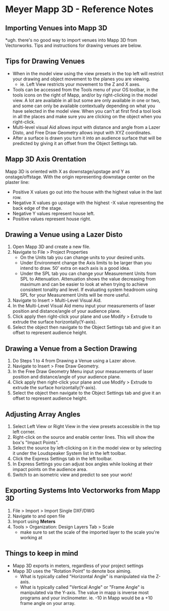 # Meyer Mapp 3D - Reference Notes

## Importing Venues into Mapp 3D
*ugh. there's no good way to import venues into Mapp 3D from Vectorworks. Tips and instructions for drawing venues are below.

## Tips for Drawing Venues
* When in the model view using the view presets in the top left will restrict your drawing and object movement to the planes you are viewing.
	* ie. Left View restricts your movement to the Z and X axes.
* Tools can be accessed from the Tools menu of your OS toolbar, in the tools icons on the right of Mapp, and/or by right-clicking in the model view. A lot are available in all but some are only available in one or two, and some can only be available contextually depending on what you have selected in the model view. When you can't at first find a tool look in all the places and make sure you are clicking on the object when you right-click.
* Multi-level visual Aid allows input with distance and angle from a Lazer Disto, and Free Draw Geometry allows input with XYZ coordinates.
* After a surface is drawn you turn it into an audience surface that will be predicted by giving it an offset from the Object Settings tab.

## Mapp 3D Axis Orentation
Mapp 3D is oriented with X as downstage/upstage and Y as onstage/offstage. With the origin representing downstage center on the plaster line:  
* Positive X values go out into the house with the highest value in the last row.
* Negative X values go upstage with the highest -X value representing the back edge of the stage.
* Negative Y values represent house left.
* Positive values represent house right.

## Drawing a Venue using a Lazer Disto
1. Open Mapp 3D and create a new file.
2. Navigate to File > Project Properties
   	* On the Units tab you can change units to your desired units.
   	* Under Environment change the Axis limits to be larger than you intend to draw. 50' extra on each axis is a good idea.
   	* Under the SPL tab you can change your Measurement Units from SPL to Attenuation. Attenuation shows the value decreasing from maximum and can be easier to look at when trying to achieve consistent tonality and level. If evaluating system headroom using SPL for your Measurement Units will be more useful.
4. Navigate to Insert > Multi-Level Visual Aid.
5. In the Multi-Level Visual Aid menu input your measurements of laser position and distance/angle of your audience plane.
6. Click apply then right-click your plane and use Modify > Extrude to extrude the surface horizontally(Y-axis).
7. Select the object then navigate to the Object Settings tab and give it an offset to represent audience height.

## Drawing a Venue from a Section Drawing
1. Do Steps 1 to 4 from Drawing a Venue using a Lazer above.
2. Navigate to Insert > Free Draw Geometry.
3. In the Free Draw Geometry Menu input your measurements of laser position and distance/angle of your audience plane.
4. Click apply then right-click your plane and use Modify > Extrude to extrude the surface horizontally(Y-axis).
5. Select the object then navigate to the Object Settings tab and give it an offset to represent audience height.

## Adjusting Array Angles
1. Select Left View or Right View in the view presets accessible in the top left corner.
2. Right-click on the source and enable center lines. This will show the box's "Impact Points".
3. Select the source by left-clicking on it in the model view or by selecting it under the Loudspeaker System list in the left toolbar.
4. Click the Express Settings tab in the left toolbar.
5. In Express Settings you can adjust box angles while looking at their impact points on the audience area.
6. Switch to an isometric view and predict to see your work! 

## Exporting Systems Into Vectorworks from Mapp 3D
1. File > Import > Import Single DXF/DWG
2. Navigate to and open file
3. Import using **Meters**
4. Tools > Organization: Design Layers Tab > Scale
	* make sure to set the scale of the imported layer to the scale you're working at

## Things to keep in mind
* Mapp 3D exports in meters, regardless of your project settings
* Mapp 3D uses the "Rotation Point" to denote box aiming.
	* What is typically called "Horizontal Angle" is manipulated via the Z-axis.
 	* What is typically called "Vertical Angle" or "Frame Angle" is manipulated via the Y-axis. The value in mapp is inverse most programs and your inclinometer. ie. -10 in Mapp would be a +10 frame angle on your array.
